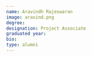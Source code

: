 ```yaml
---
name: Aravindh Rajeswaran
image: aravind.png
degree: 
designation: Project Associate
graduated year:
bio:
type: alumni
---
```

